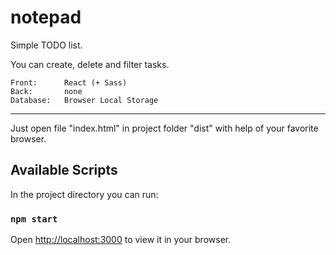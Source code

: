 # notepad

Simple TODO list.

You can create, delete and filter tasks.

    Front:      React (+ Sass)
    Back:       none
    Database:   Browser Local Storage
___________________________________________________________________

Just open file "index.html" in project folder "dist" with help of your favorite browser.

## Available Scripts

In the project directory you can run:

### `npm start`

Open [http://localhost:3000](http://localhost:3000) to view it in your browser.
